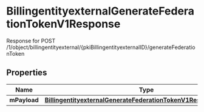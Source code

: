

# BillingentityexternalGenerateFederationTokenV1Response

Response for POST /1/object/billingentityexternal/{pkiBillingentityexternalID}/generateFederationToken

## Properties

| Name | Type | Description | Notes |
|------------ | ------------- | ------------- | -------------|
|**mPayload** | [**BillingentityexternalGenerateFederationTokenV1ResponseMPayload**](BillingentityexternalGenerateFederationTokenV1ResponseMPayload.md) |  |  |



